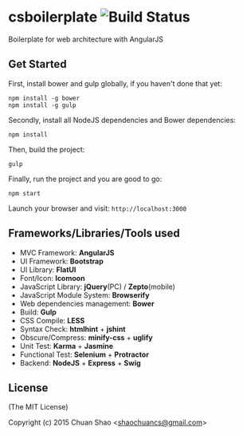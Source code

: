 # csboilerplate ![Build Status](https://travis-ci.org/shaochuancs/csboilerplate.svg?branch=master)
Boilerplate for web architecture with AngularJS

## Get Started
First, install bower and gulp globally, if you haven't done that yet:

```
npm install -g bower
npm install -g gulp
```

Secondly, install all NodeJS dependencies and Bower dependencies:

```
npm install
```

Then, build the project:

```
gulp
```

Finally, run the project and you are good to go:

```
npm start
```

Launch your browser and visit: `http://localhost:3000`

## Frameworks/Libraries/Tools used
- MVC Framework: __AngularJS__
- UI Framework: __Bootstrap__
- UI Library: __FlatUI__
- Font/Icon: __Icomoon__
- JavaScript Library: __jQuery__(PC) / __Zepto__(mobile)
- JavaScript Module System: __Browserify__
- Web dependencies management: __Bower__
- Build: __Gulp__
- CSS Compile: __LESS__
- Syntax Check: __htmlhint__ + __jshint__
- Obscure/Compress: __minify-css__ + __uglify__
- Unit Test: __Karma__ + __Jasmine__
- Functional Test: __Selenium__ + __Protractor__
- Backend: __NodeJS__ + __Express__ + __Swig__

## License

(The MIT License)

Copyright (c) 2015 Chuan Shao &lt;shaochuancs@gmail.com&gt;